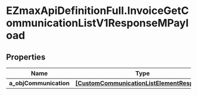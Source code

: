 # EZmaxApiDefinitionFull.InvoiceGetCommunicationListV1ResponseMPayload

## Properties

Name | Type | Description | Notes
------------ | ------------- | ------------- | -------------
**a_objCommunication** | [**[CustomCommunicationListElementResponse]**](CustomCommunicationListElementResponse.md) |  | 


